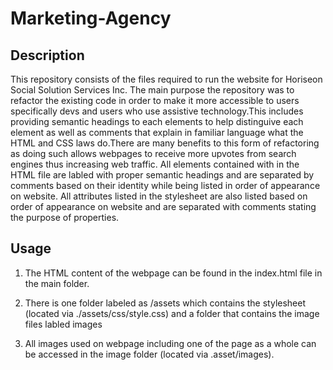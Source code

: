 # Marketing-Agency

## Description
    
  This repository consists of the files required to run the website for Horiseon Social Solution Services Inc. The main purpose the repository was to refactor the existing code in order to make it more accessible to users specifically devs and users who use assistive technology.This includes providing semantic headings to each elements to help distinguive each element as well as comments that explain in familiar language what the HTML and CSS laws do.There are many benefits to this form of refactoring as doing such allows webpages to receive more upvotes from search engines thus increasing web traffic. All elements contained with in the HTML file are labled with proper semantic headings and are separated by comments based on their identity while being listed in order of appearance on website. All attributes listed in the stylesheet are also listed based on order of appearance on website and are separated with comments stating the purpose of properties. 
 
## Usage 
   
  1. The HTML content of the webpage can be found in the index.html file in the main folder.

  2. There is one folder labeled as /assets which contains the stylesheet (located via ./assets/css/style.css) and a folder that contains the image files labled images
  
  3. All images used on webpage including one of the page as a whole can be accessed in the image folder (located via .asset/images). 

  



